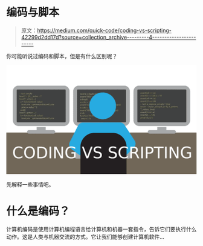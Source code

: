 # 编码与脚本

> 原文：<https://medium.com/quick-code/coding-vs-scripting-42299d2dd17d?source=collection_archive---------4----------------------->

你可能听说过编码和脚本，但是有什么区别呢？

![](img/f4da4cbc29aa975a452349d2b8768fc9.png)

先解释一些事情吧。

# 什么是编码？

计算机编码是使用计算机编程语言给计算机和机器一套指令，告诉它们要执行什么动作。这是人类与机器交流的方式。它让我们能够创建计算机软件…